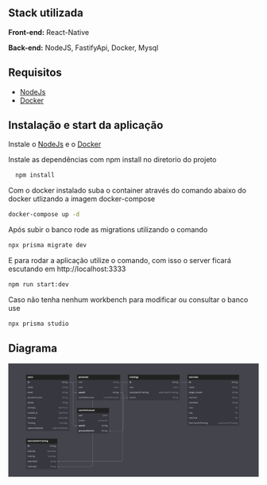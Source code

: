 ## Stack utilizada

**Front-end:** React-Native

**Back-end:** NodeJS, FastifyApi, Docker, Mysql

## Requisitos

-   [NodeJs](https://nodejs.org/en/download)
-   [Docker](https://www.docker.com/products/docker-desktop/)

## Instalação e start da aplicação

Instale o [NodeJs](https://nodejs.org/en/download)
e o [Docker](https://www.docker.com/products/docker-desktop/)

Instale as dependências com npm install no diretorio do projeto

```bash
  npm install
```

Com o docker instalado suba o container através do comando abaixo do docker utlizando a imagem docker-compose

```bash
docker-compose up -d
```

Após subir o banco rode as migrations utilizando o comando

```bash
npx prisma migrate dev
```

E para rodar a aplicação utilize o comando, com isso o server ficará escutando em http://localhost:3333

```bash
npm run start:dev
```

Caso não tenha nenhum workbench para modificar ou consultar o banco use

```bash
npx prisma studio
```

## Diagrama

![Diagrama](/src/assets/img/diagram.png?raw=true 'Diagrama Banco')
